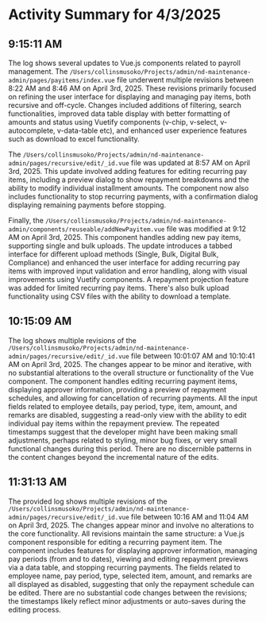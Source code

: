 # Activity Summary for 4/3/2025

## 9:15:11 AM
The log shows several updates to Vue.js components related to payroll management.  The `/Users/collinsmusoko/Projects/admin/nd-maintenance-admin/pages/payitems/index.vue` file underwent multiple revisions between 8:22 AM and 8:46 AM on April 3rd, 2025. These revisions primarily focused on refining the user interface for displaying and managing pay items, both recursive and off-cycle. Changes included additions of filtering, search functionalities, improved data table display with better formatting of amounts and status using Vuetify components (v-chip, v-select, v-autocomplete, v-data-table etc), and enhanced user experience features such as download to excel functionality.


The `/Users/collinsmusoko/Projects/admin/nd-maintenance-admin/pages/recursive/edit/_id.vue` file was updated at 8:57 AM on April 3rd, 2025. This update involved adding features for editing recurring pay items, including a preview dialog to show repayment breakdowns and the ability to modify individual installment amounts.  The component now also includes functionality to stop recurring payments, with a confirmation dialog displaying remaining payments before stopping.


Finally, the `/Users/collinsmusoko/Projects/admin/nd-maintenance-admin/components/reuseable/addNewPayitem.vue` file was modified at 9:12 AM on April 3rd, 2025. This component handles adding new pay items, supporting single and bulk uploads.  The update introduces a tabbed interface for different upload methods (Single, Bulk, Digital Bulk, Compliance) and enhanced the user interface for adding recurring pay items with improved input validation and error handling, along with visual improvements using Vuetify components.  A repayment projection feature was added for limited recurring pay items.  There's also bulk upload functionality using CSV files with the ability to download a template.


## 10:15:09 AM
The log shows multiple revisions of the `/Users/collinsmusoko/Projects/admin/nd-maintenance-admin/pages/recursive/edit/_id.vue` file between 10:01:07 AM and 10:10:41 AM on April 3rd, 2025.  The changes appear to be minor and iterative, with no substantial alterations to the overall structure or functionality of the Vue component.  The component handles editing recurring payment items, displaying approver information, providing a preview of repayment schedules, and allowing for cancellation of recurring payments.  All the input fields related to employee details, pay period, type, item, amount, and remarks are disabled, suggesting a read-only view with the ability to edit individual pay items within the repayment preview. The repeated timestamps suggest that the developer might have been making small adjustments, perhaps related to styling, minor bug fixes, or very small functional changes during this period.  There are no discernible patterns in the content changes beyond the incremental nature of the edits.


## 11:31:13 AM
The provided log shows multiple revisions of the `/Users/collinsmusoko/Projects/admin/nd-maintenance-admin/pages/recursive/edit/_id.vue` file between 10:16 AM and 11:04 AM on April 3rd, 2025.  The changes appear minor and involve no alterations to the core functionality.  All revisions maintain the same structure: a Vue.js component responsible for editing a recurring payment item.  The component includes features for displaying approver information, managing pay periods (from and to dates),  viewing and editing repayment previews via a data table, and stopping recurring payments.  The fields related to employee name, pay period, type, selected item, amount, and remarks are all displayed as disabled, suggesting that only the repayment schedule can be edited.  There are no substantial code changes between the revisions; the timestamps likely reflect minor adjustments or auto-saves during the editing process.
